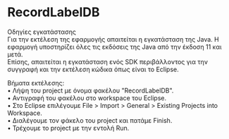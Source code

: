 # RecordLabelDB

Οδηγίες εγκατάστασης \
Για την εκτέλεση της εφαρμογής απαιτείται η εγκατάσταση της Java. Η εφαρμογή υποστηρίζει όλες τις εκδόσεις της Java από την έκδοση 11 και μετά. \
Επίσης, απαιτείται η εγκατάσταση ενός SDK περιβάλλοντος για την συγγραφή και την εκτέλεση κώδικα όπως είναι το Eclipse. 

Βήματα εκτέλεσης: \
•	Λήψη του project με όνομα φακέλου "RecordLabelDB". \
•	Αντιγραφή του φακέλου στο workspace του Eclipse. \
•	Στο Eclipse επιλέγουμε File > Import > General >  Existing Projects into Workspace. \
•	Διαλέγουμε τον φάκελο του project και πατάμε Finish. \
•	Τρέχουμε το project με την εντολή Run. 
